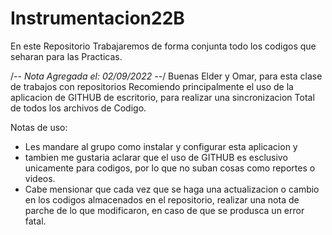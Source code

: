 # Instrumentacion22B
 En este Repositorio Trabajaremos de forma conjunta todo los codigos que seharan para las Practicas.

/*-- Nota Agregada el:	02/09/2022 --*/
Buenas Elder y Omar, para esta clase de trabajos con repositorios Recomiendo principalmente el uso
de la aplicacion de GITHUB de escritorio, para realizar una sincronizacion Total de todos los archivos
de Codigo.

Notas de uso:
- 	Les mandare al grupo como instalar y configurar esta aplicacion y 
- 	tambien me gustaria aclarar que el uso de GITHUB es esclusivo unicamente para codigos, por lo que 
	no suban cosas como reportes o videos.
-	Cabe mensionar que cada vez que se haga una actualizacion o cambio en los codigos almacenados en el
	repositorio, realizar una nota de parche de lo que modificaron, en caso de que se produsca un error
	fatal.
